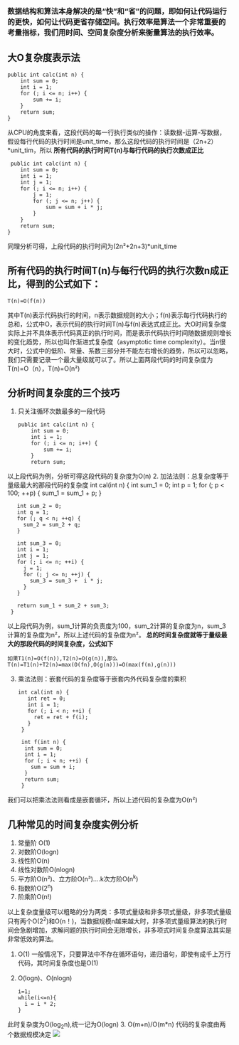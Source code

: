 ### 数据结构和算法本身解决的是“快”和“省”的问题，即如何让代码运行的更快，如何让代码更省存储空间。执行效率是算法一个非常重要的考量指标，我们用时间、空间复杂度分析来衡量算法的执行效率。

## 大O复杂度表示法

    public int calc(int n) {
        int sum = 0;
        int i = 1;
        for (; i <= n; i++) {
            sum += i;
        }
        return sum;
    }


从CPU的角度来看，这段代码的每一行执行类似的操作：读数据-运算-写数据，假设每行代码的执行时间是unit_time，那么这段代码的执行时间是（2n+2）*unit_tim，所以
<strong> 所有代码的执行时间T(n)与每行代码的执行次数成正比 </strong>



     public int calc(int n) {
        int sum = 0;
        int i = 1;
        int j = 1;
        for (; i <= n; i++) {
            j = 1;
            for (; j <= n; j++) {
                sum = sum + i * j;
            }
        }
        return sum;
    }

同理分析可得，上段代码的执行时间为(2n²+2n+3)*unit_time
## 所有代码的执行时间T(n)与每行代码的执行次数n成正比，得到的公式如下：

	T(n)=O(f(n))

其中T(n)表示代码执行的时间，n表示数据规则的大小；f(n)表示每行代码执行的总和，公式中O，表示代码的执行时间T(n)与f(n)表达式成正比。大O时间复杂度实际上并不具体表示代码真正的执行时间，而是表示代码执行时间随数据规则增长的变化趋势，所以也叫作渐进式复杂度（asymptotic time complexity）。当n很大时，公式中的低阶、常量、系数三部分并不能左右增长的趋势，所以可以忽略，我们只需要记录一个最大量级就可以了。所以上面两段代码的时间复杂度为T(n)=O（n），T(n)=O(n²)

## 分析时间复杂度的三个技巧
1.	只关注循环次数最多的一段代码


	    public int calc(int n) {
	        int sum = 0;
	        int i = 1;
	        for (; i <= n; i++) {
	            sum += i;
	        }
	        return sum;
   
以上段代码为例，分析可得这段代码的复杂度为O(n)
2.	加法法则：总复杂度等于量级最大的那段代码的复杂度
	int cal(int n) {
	   int sum_1 = 0;
	   int p = 1;
	   for (; p < 100; ++p) {
	     sum_1 = sum_1 + p;
	   }
	
	   int sum_2 = 0;
	   int q = 1;
	   for (; q < n; ++q) {
	     sum_2 = sum_2 + q;
	   }
	 
	   int sum_3 = 0;
	   int i = 1;
	   int j = 1;
	   for (; i <= n; ++i) {
	     j = 1; 
	     for (; j <= n; ++j) {
	       sum_3 = sum_3 +  i * j;
	     }
	   }
	 
	   return sum_1 + sum_2 + sum_3;
	 }

以上段代码为例，sum_1计算的负责度为100，sum_2计算的复杂度为n，sum_3计算的复杂度为n²，所以上述代码的复杂度为n²。<strong>
 总的时间复杂度就等于量级最大的那段代码的时间复杂度，公式如下
</strong>

	如果T1(n)=O(f(n)),T2(n)=O(g(n)),那么T(n)=T1(n)+T2(n)=max(O(fn),O(g(n)))=O(max(f(n),g(n)))

3.	乘法法则：嵌套代码的复杂度等于嵌套内外代码复杂度的乘积

		int cal(int n) {
		   int ret = 0; 
		   int i = 1;
		   for (; i < n; ++i) {
		     ret = ret + f(i);
		   } 
		 } 
		 
		 int f(int n) {
		  int sum = 0;
		  int i = 1;
		  for (; i < n; ++i) {
		    sum = sum + i;
		  } 
		  return sum;
		 }

我们可以把乘法法则看成是嵌套循环，所以上述代码的复杂度为O(n²)

## 几种常见的时间复杂度实例分析
1.	常量阶 O(1)
2.	对数阶O(logn)
3.	线性阶O(n)
4.	线性对数阶O(nlogn)
5.	平方阶O(n²)、立方阶O(n³)....k次方阶O(n<sup>k</sup>)
6.	指数阶O(2<sup>n</sup>)
7.	阶乘阶O(n!)

以上复杂度量级可以粗略的分为两类：多项式量级和非多项式量级，非多项式量级只有两个O(2<sup>2</sup>)和O(n！)，当数据规模n越来越大时，非多项式量级算法的执行时间会急剧增加，求解问题的执行时间会无限增长，非多项式时间复杂度算法其实是非常低效的算法。

1. O(1)
一般情况下，只要算法中不存在循环语句，递归语句，即使有成千上万行代码，其时间复杂度也是O(1)
2.	O(logn)、O(nlogn)

		i=1;
		while(i<=n){
		  i = i * 2;
		}
此时复杂度为O(log<sub>2</sub>n),统一记为O(logn)
3. O(m+n)/O(m*n)
代码的复杂度由两个数据规模决定
![](https://i.imgur.com/XVEjjau.jpg)